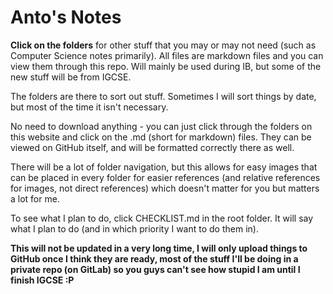 # Anto's Notes

**Click on the folders** for other stuff that you may or may not need (such as Computer Science notes primarily). All files are markdown files and you can view them through this repo. Will mainly be used during IB, but some of the new stuff will be from IGCSE.

The folders are there to sort out stuff. Sometimes I will sort things by date, but most of the time it isn't necessary.

No need to download anything - you can just click through the folders on this website and click on the .md (short for markdown) files. They can be viewed on GitHub itself, and will be formatted correctly there as well.

There will be a lot of folder navigation, but this allows for easy images that can be placed in every folder for easier references (and relative references for images, not direct references) which doesn't matter for you but matters a lot for me.

To see what I plan to do, click CHECKLIST.md in the root folder. It will say what I plan to do (and in which priority I want to do them in).

**This will not be updated in a very long time, I will only upload things to GitHub once I think they are ready, most of the stuff I'll be doing in a private repo (on GitLab) so you guys can't see how stupid I am until I finish IGCSE :P**